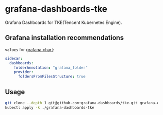 # grafana-dashboards-tke

Grafana Dashboards for TKE(Tencent Kubernetes Engine).

## Grafana installation recommendations

`values` for [grafana chart](https://github.com/grafana/helm-charts/blob/main/charts/grafana/README.md):

```yaml
sidecar:
  dashboards:
    folderAnnotation: "grafana_folder"
    provider:
      foldersFromFilesStructure: true
```

## Usage

```bash
git clone --depth 1 git@github.com:grafana-dashboards/tke.git grafana-dashboards-tke
kubectl apply -k ./grafana-dashboards-tke
```

